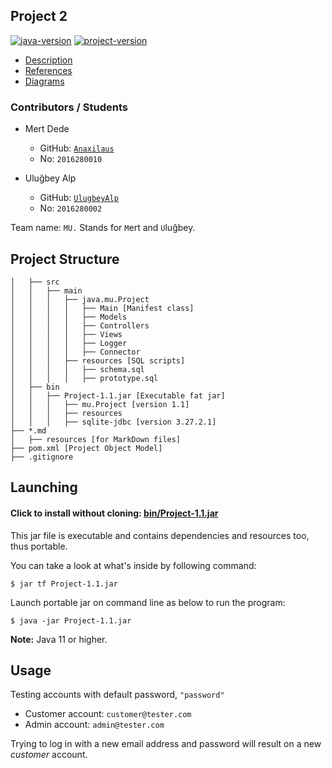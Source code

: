 ## Project 2
[![java-version](https://img.shields.io/badge/Java-11-orange.svg?style=flat-square&logo=java)](https://www.oracle.com/technetwork/java/javase/downloads/jdk11-downloads-5066655.html)
[![project-version](https://img.shields.io/badge/Version-v1.1-9cf.svg?style=flat-square)](./bin/Project-1.1.jar?raw=yes)

- [Description](./DESCRIPTION.md)
- [References](./REFERENCES.md)
- [Diagrams](./DIAGRAMS.md)

### Contributors / Students

- Mert Dede
    - GitHub: [`Anaxilaus`](https://github.com/Anaxilaus)
    - No: `2016280010`

- Uluğbey Alp
    - GitHub: [`UlugbeyAlp`](https://github.com/UlugbeyAlp)
    - No: `2016280002`
    
Team name: `MU.` Stands for `M`ert and  `U`luğbey.


## Project Structure

```
│   ├── src
│   │   ├── main
│   │   │   ├── java.mu.Project
│   │   │   │   ├── Main [Manifest class]
│   │   │   │   ├── Models
│   │   │   │   ├── Controllers
│   │   │   │   ├── Views
│   │   │   │   ├── Logger
│   │   │   │   ├── Connector
│   │   │   ├── resources [SQL scripts]
│   │   │   │   ├── schema.sql
│   │   │   │   ├── prototype.sql
│   ├── bin
│   │   ├── Project-1.1.jar [Executable fat jar]
│   │   │   ├── mu.Project [version 1.1]
│   │   │   ├── resources
│   │   │   ├── sqlite-jdbc [version 3.27.2.1]
├── *.md
│   ├── resources [for MarkDown files]
├── pom.xml [Project Object Model]
├── .gitignore
```

## Launching

#### Click to install without cloning: [bin/Project-1.1.jar](./bin/Project-1.1.jar?raw=yes)

This jar file is executable and contains dependencies and resources too, thus portable.


You can take a look at what's inside by following command:

```
$ jar tf Project-1.1.jar
```

Launch portable jar on command line as below to run the program:

```
$ java -jar Project-1.1.jar
```

**Note:** Java 11 or higher.

## Usage
Testing accounts with default password, `"password"`

- Customer account: `customer@tester.com`
- Admin account: `admin@tester.com`
	
Trying to log in with a new email address and password will result on a new *customer* account.


